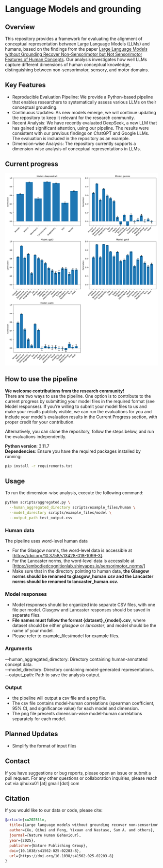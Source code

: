 # Language Models and grounding
## Overview
This repository provides a framework for evaluating the alignment of conceptual representation between Large Language Models (LLMs) and humans, based on the findings from the paper [Large Language Models without Grounding Recover Non-Sensorimotor but Not Sensorimotor Features of Human Concepts](https://www.nature.com/articles/s41562-025-02203-8). Our analysis investigates how well LLMs capture different dimensions of human conceptual knowledge, distinguishing between non-sensorimotor, sensory, and motor domains.

## Key Features
- Reproducible Evaluation Pipeline: We provide a Python-based pipeline that enables researchers to systematically assess various LLMs on their conceptual grounding.
- Continuous Updates: As new models emerge, we will continue updating the repository to keep it relevant for the research community.
- Recent Analysis: We have recently evaluated DeepSeek, a new LLM that has gained significant attention, using our pipeline. The results were consistent with our previous findings on ChatGPT and Google LLMs. The evaluation is included in the repository as an example.
- Dimension-wise Analysis: The repository currently supports a dimension-wise analysis of conceptual representations in LLMs.

## Current progress
![Alt text](figures/test_output.png)



## How to use the pipeline
**We welcome contributions from the research community!** <br>
There are two ways to use the pipeline. One option is to contribute to the current progress by submitting your model files in the required format (see Model responses). If you're willing to submit your model files to us and make your results publicly visible, we can run the evaluations for you and include your model’s evaluation results in the Current Progress section, with proper credit for your contribution.<br>

Alternatively, you can clone the repository, follow the steps below, and run the evaluations independently.

**Python version**: 3.11.7<br>
**Dependencies**:  Ensure you have the required packages installed by running:
  ```bash
  pip install -r requirements.txt
  ```

## Usage
To run the dimension-wise analysis, execute the following command:
```bash
python scripts/aggregated.py \
  --human_aggregated_directory scripts/example_files/human \
  --model_directory scripts/example_files/model \
  --output_path test_output.csv
```
### Human data
The pipeline uses word-level human data
- For the Glasgow norms, the word-level data is accessible at [https://doi.org/10.3758/s13428-018-1099-3].
- For the Lancaster norms, the word-level data is accessible at [https://embodiedcognitionlab.shinyapps.io/sensorimotor_norms/]
- Make sure that in the directory pointing to human data, **the Glasgow norms should be renamed to glasgow_human.csv and the Lancaster norms should be renamed to lancaster_human.csv.**
### Model responses
- Model responses should be organized into separate CSV files, with one file per model. Glasgow and Lancaster responses should be saved in separate files.
- **File names must follow the format {dataset}_{model}.csv**, where dataset should be either *glasgow* or *lancaster*, and model should be the name of your model.
- Please refer to example_files/model for example files.

### Arguments
--human_aggregated_directory: Directory containing human-annotated concept data.<br>
--model_directory: Directory containing model-generated representations.<br>
--output_path: Path to save the analysis output.<br>
### Output
- the pipeline will output a csv file and a png file.
- The csv file contains model-human correlations (spearman coefficient, 95% CI, and significance value) for each model and dimension.
- The png file presents dimension-wise model-human correlations separately for each model.

## Planned Updates
- Simplify the format of input files

## Contact
If you have suggestions or bug reports, please open an issue or submit a pull request. For any other questions or collaboration inquiries, please reach out via qihuixu01 [at] gmail [dot] com

## Citation
If you would like to our data or code, please cite:

```bibtex
@article{xu2025llm,
  title={Large language models without grounding recover non-sensorimotor but not sensorimotor features of human concepts},
  author={Xu, Qihui and Peng, Yixuan and Nastase, Sam A. and others},
  journal={Nature Human Behaviour},
  year={2025},
  publisher={Nature Publishing Group},
  doi={10.1038/s41562-025-02203-8},
  url={https://doi.org/10.1038/s41562-025-02203-8}
}



